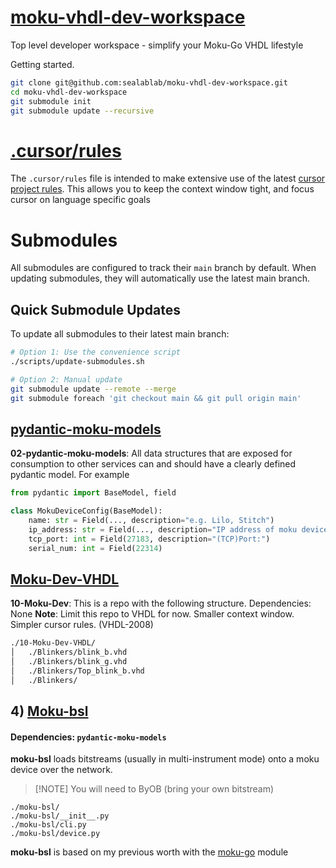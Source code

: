 # [moku-vhdl-dev-workspace](https://github.com/sealablab/moku-vhdl-dev-workspace)
Top level developer workspace - simplify your Moku-Go VHDL lifestyle

Getting started.
``` bash 
git clone git@github.com:sealablab/moku-vhdl-dev-workspace.git
cd moku-vhdl-dev-workspace
git submodule init
git submodule update --recursive
```

# [.cursor/rules](https://github.com/sealablab/moku-vhdl-dev-workspace/blob/main/.cursor/rules)
The `.cursor/rules` file is intended to make extensive use of the latest [cursor project rules](https://docs.cursor.com/en/context/rules). 
This allows you to keep the context window tight, and focus cursor on language specific goals

# Submodules

All submodules are configured to track their `main` branch by default. When updating submodules, they will automatically use the latest main branch.

## Quick Submodule Updates

To update all submodules to their latest main branch:

```bash
# Option 1: Use the convenience script
./scripts/update-submodules.sh

# Option 2: Manual update
git submodule update --remote --merge
git submodule foreach 'git checkout main && git pull origin main'
```

## [pydantic-moku-models](https://github.com/sealablab/pydantic-moku-models) 
**02-pydantic-moku-models**: All data structures that are exposed for consumption to other services can and should have a clearly defined pydantic model. For example
``` python
from pydantic import BaseModel, field

class MokuDeviceConfig(BaseModel):
	name: str = Field(..., description="e.g. Lilo, Stitch")
	ip_address: str = Field(..., description="IP address of moku device")
	tcp_port: int = Field(27183, description="(TCP)Port:")
	serial_num: int = Field(22314)

```

## [Moku-Dev-VHDL](https://github.com/sealablab/moku-dev-vhdl)
**10-Moku-Dev**: This is a repo with the following structure.
Dependencies: None
__Note__: Limit this repo to VHDL for now. Smaller context window. Simpler cursor rules.
(VHDL-2008)

``` bash
./10-Moku-Dev-VHDL/
│   ./Blinkers/blink_b.vhd
│   ./Blinkers/blink_g.vhd
│   ./Blinkers/Top_blink_b.vhd
│   ./Blinkers/
```

## 4) [Moku-bsl](https://github.com/sealablab/moku-bsl)
#### Dependencies: `pydantic-moku-models`
**moku-bsl** loads bitstreams (usually in multi-instrument mode) onto a moku device over the network.
> [!NOTE]  You will need to ByOB (bring your own bitstream)

``` shell
./moku-bsl/
./moku-bsl/__init__.py
./moku-bsl/cli.py
./moku-bsl/device.py
```
**moku-bsl** is based on my previous worth with the [moku-go](https://github.com/sealablab/Moku-Go) module




